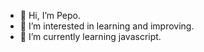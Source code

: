 - 👋 Hi, I’m Pepo.
- 👀 I’m interested in learning and improving.
- 🌱 I’m currently learning javascript.


<!---
Selfmadex/Selfmadex is a ✨ special ✨ repository because its `README.md` (this file) appears on your GitHub profile.
You can click the Preview link to take a look at your changes.
--->
